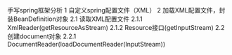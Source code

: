 手写spring框架分析
1 自定义spring配置文件（XML）
2 加载XML配置文件，封装BeanDefinition对象
2.1 读取XML配置文件
2.1.1 XmlReader(getResourceAsStream)
2.1.2 Resource接口(getInputStream)
2.2 创建document对象
2.2.1 DocumentReader(loadDocumentReader(InputStream))